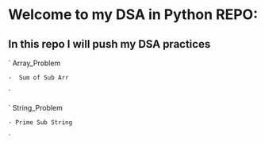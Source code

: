 # Welcome to my DSA in Python REPO:

## In this repo I will push my DSA practices

` Array_Problem

    -  Sum of Sub Arr

`

` String_Problem

    - Prime Sub String

`

